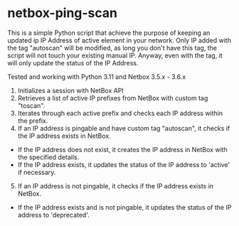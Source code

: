 # netbox-ping-scan

This is a simple Python script that achieve the purpose of keeping an updated ip IP Address of active element in your network.
Only IP added with the tag "autoscan" will be modified, as long you don't have this tag, the script will not touch your existing manual IP.
Anyway, even with the tag, it will only update the status of the IP Address.

Tested and working with Python 3.11 and Netbox 3.5.x - 3.6.x

1. Initializes a session with NetBox API
2. Retrieves a list of active IP prefixes from NetBox with custom tag "toscan".
3. Iterates through each active prefix and checks each IP address within the prefix.
4. If an IP address is pingable and have custom tag "autoscan", it checks if the IP address exists in NetBox.
  - If the IP address does not exist, it creates the IP address in NetBox with the specified details.
  - If the IP address exists, it updates the status of the IP address to 'active' if necessary.
5. If an IP address is not pingable, it checks if the IP address exists in NetBox.
  - If the IP address exists and is not pingable, it updates the status of the IP address to 'deprecated'.
